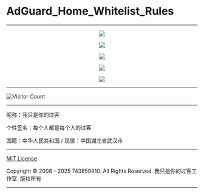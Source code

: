 # AdGuard_Home_Whitelist_Rules

---

<p align="center">
  <img src="https://raw.gitmirror.com/743859910/AdGuard_Home_Whitelist_Rules/master/img/1.webp">
</p>

<p align="center">
  <img src="https://raw.gitmirror.com/743859910/AdGuard_Home_Whitelist_Rules/master/img/2.webp">
</p>

<p align="center">
  <img src="https://raw.gitmirror.com/743859910/AdGuard_Home_Whitelist_Rules/master/img/3.webp">
</p>

<p align="center">
  <img src="https://raw.gitmirror.com/743859910/AdGuard_Home_Whitelist_Rules/master/img/4.webp">
</p>

<p align="center">
  <img src="https://raw.gitmirror.com/743859910/AdGuard_Home_Whitelist_Rules/master/img/5.webp">
</p>

---

![Visitor Count](https://profile-counter.glitch.me/{AdGuard_Home_Whitelist_Rules}/count.svg)

---

昵称：我只是你的过客

个性签名：每个人都是每个人的过客

国籍：中华人民共和国 / 现居：中国湖北省武汉市

---

[MIT License](https://github.com/743859910/AdGuard_Home_Whitelist_Rules/blob/master/LICENSE)

Copyright © 2008 - 2025 743859910. All Rights Reserved. 我只是你的过客工作室. 版权所有

---
